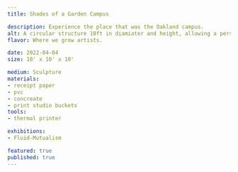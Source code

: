```yaml
---
title: Shades of a Garden Campus

description: Experience the place that was the Oakland campus.
alt: A circular structure 10ft in diamiater and height, allowing a person to stand on the inside and view a 360 collage of archived photos from the Oakland campus.
flavor: Where we grow artists.

date: 2022-04-04
size: 10' x 10' x 10'

medium: Sculpture
materials:
- receipt paper
- pvc
- concreate
- print studio buckets
tools:
- thermal printer

exhibitions:
- Fluid-Mutualism

featured: true
published: true
---
```


